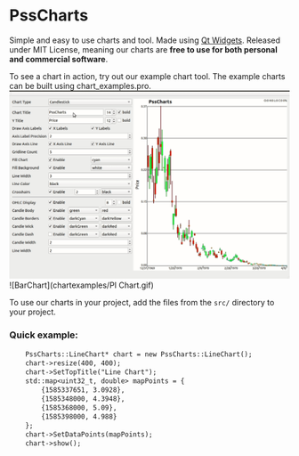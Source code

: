 # PssCharts
Simple and easy to use charts and tool. Made using [Qt Widgets](https://doc.qt.io/qt-5/qtwidgets-index.html). Released under MIT License, meaning our charts are **free to use for both personal and commercial software**.

To see a chart in action, try out our example chart tool. The example charts can be built using chart_examples.pro.
![LineChart](chartexamples/linechart_example.gif)
![BarChart](chartexamples/PI Chart.gif)

To use our charts in your project, add the files from the `src/` directory to your project.

### Quick example:
```
    PssCharts::LineChart* chart = new PssCharts::LineChart();
    chart->resize(400, 400);
    chart->SetTopTitle("Line Chart");
    std::map<uint32_t, double> mapPoints = {
        {1585337651, 3.0928},
        {1585348000, 4.3948},
        {1585368000, 5.09},
        {1585398000, 4.988}
    };
    chart->SetDataPoints(mapPoints);
    chart->show();
```
